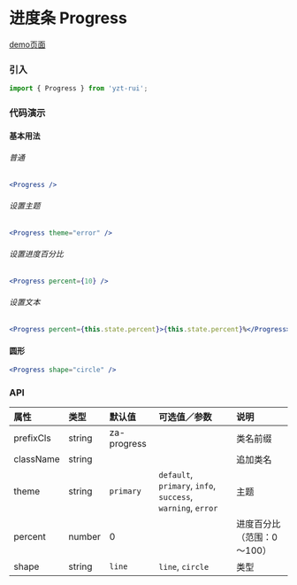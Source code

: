 # 进度条 Progress

[demo页面](http://47.102.138.2/yui.mobile/#/progress)

### 引入

```js
import { Progress } from 'yzt-rui';
```

### 代码演示

#### 基本用法

###### 普通
```jsx
<Progress />
```

###### 设置主题
```jsx
<Progress theme="error" />
```

###### 设置进度百分比
```jsx
<Progress percent={10} />
```

###### 设置文本
```jsx
<Progress percent={this.state.percent}>{this.state.percent}%</Progress>
```

#### 圆形
```jsx
<Progress shape="circle" />
```


### API

| 属性 | 类型 | 默认值 | 可选值／参数 | 说明 |
| :--- | :--- | :--- | :--- | :--- |
| prefixCls | string | za-progress | | 类名前缀 |
| className | string | | | 追加类名 |
| theme | string | `primary` | `default`, `primary`, `info`, `success`, `warning`, `error` | 主题 |
| percent | number | 0 | | 进度百分比（范围：0～100） |
| shape | string | `line` | `line`, `circle` | 类型 |





